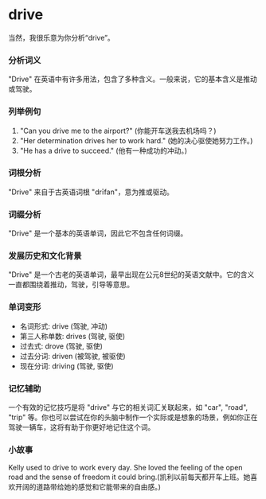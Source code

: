 # drive

当然，我很乐意为你分析“drive”。

  

### 分析词义

  

"Drive" 在英语中有许多用法，包含了多种含义。一般来说，它的基本含义是推动或驾驶。

  

### 列举例句

  

1.  "Can you drive me to the airport?" (你能开车送我去机场吗？)
2.  "Her determination drives her to work hard." (她的决心驱使她努力工作。)
3.  "He has a drive to succeed." (他有一种成功的冲动。)

  

### 词根分析

  

"Drive" 来自于古英语词根 "drīfan"，意为推或驱动。

  

### 词缀分析

  

"Drive" 是一个基本的英语单词，因此它不包含任何词缀。

  

### 发展历史和文化背景

  

"Drive" 是一个古老的英语单词，最早出现在公元8世纪的英语文献中。它的含义一直都围绕着推动，驾驶，引导等意思。

  

### 单词变形

  

*   名词形式: drive (驾驶, 冲动)
*   第三人称单数: drives (驾驶, 驱使)
*   过去式: drove (驾驶, 驱使)
*   过去分词: driven (被驾驶, 被驱使)
*   现在分词: driving (驾驶, 驱使)

  

### 记忆辅助

  

一个有效的记忆技巧是将 "drive" 与它的相关词汇关联起来，如 "car", "road", "trip" 等。你也可以尝试在你的头脑中制作一个实际或是想象的场景，例如你正在驾驶一辆车，这将有助于你更好地记住这个词。

  

### 小故事

  

Kelly used to drive to work every day. She loved the feeling of the open road and the sense of freedom it could bring.(凯利以前每天都开车上班。她喜欢开阔的道路带给她的感觉和它能带来的自由感。)
